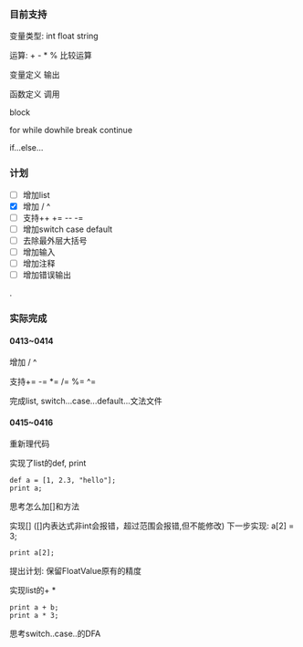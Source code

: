 ### 目前支持

变量类型: int float string

运算: + - * % 比较运算

变量定义 输出

函数定义 调用

block

for while dowhile break continue

if...else...



### 计划

- [ ] 增加list
- [x] 增加 / ^
- [ ] 支持++ += -- -=
- [ ] 增加switch case default
- [ ] 去除最外层大括号
- [ ] 增加输入
- [ ] 增加注释
- [ ] 增加错误输出

.

### 实际完成

#### 0413~0414

增加 / ^



支持+= -= *= /= %= ^=



完成list, switch...case...default...文法文件



#### 0415~0416

重新理代码



实现了list的def, print

```
def a = [1, 2.3, "hello"];
print a;
```



思考怎么加[]和方法

实现[] ([]内表达式非int会报错，超过范围会报错,但不能修改)
下一步实现: a[2] = 3;

```
print a[2];
```



提出计划: 保留FloatValue原有的精度



实现list的+ *

```
print a + b;
print a * 3;
```



思考switch..case..的DFA